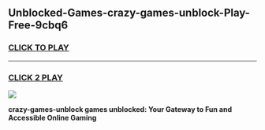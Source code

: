 
## Unblocked-Games-crazy-games-unblock-Play-Free-9cbq6
<h3>
<a href="https://premium76.site?title=crazy-games-unblock&ref=21A">CLICK TO PLAY</a></h3>
<hr>

<h3>
<a href="https://premium76.site?title=crazy-games-unblock&ref=21A">CLICK 2 PLAY</a>
  
</h3>

<a href="https://premium76.site?title=crazy-games-unblock&ref=21A"><img src="https://clearcache.store/games.png"></a>


**crazy-games-unblock games unblocked: Your Gateway to Fun and Accessible Online Gaming**
